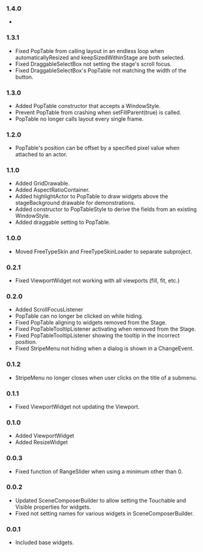 ### 1.4.0
* 

### 1.3.1
* Fixed PopTable from calling layout in an endless loop when automaticallyResized and keepSizedWithinStage are both selected.
* Fixed DraggableSelectBox not setting the stage's scroll focus. 
* Fixed DraggableSelectBox's PopTable not matching the width of the button.

### 1.3.0
* Added PopTable constructor that accepts a WindowStyle.
* Prevent PopTable from crashing when setFillParent(true) is called.
* PopTable no longer calls layout every single frame.

### 1.2.0
* PopTable's position can be offset by a specified pixel value when attached to an actor.

### 1.1.0
* Added GridDrawable.
* Added AspectRatioContainer.
* Added highlightActor to PopTable to draw widgets above the stageBackground drawable for demonstrations.
* Added constructor to PopTableStyle to derive the fields from an existing WindowStyle.
* Added draggable setting to PopTable.

### 1.0.0
* Moved FreeTypeSkin and FreeTypeSkinLoader to separate subproject.

### 0.2.1
* Fixed ViewportWidget not working with all viewports (fill, fit, etc.)

### 0.2.0
* Added ScrollFocusListener
* PopTable can no longer be clicked on while hiding.
* Fixed PopTable aligning to widgets removed from the Stage.
* Fixed PopTableTooltipListener activating when removed from the Stage.
* Fixed PopTableTooltipListener showing the tooltip in the incorrect position.
* Fixed StripeMenu not hiding when a dialog is shown in a ChangeEvent.

### 0.1.2
* StripeMenu no longer closes when user clicks on the title of a submenu.

### 0.1.1
* Fixed ViewportWidget not updating the Viewport.

### 0.1.0
* Added ViewportWidget
* Added ResizeWidget

### 0.0.3
* Fixed function of RangeSlider when using a minimum other than 0. 

### 0.0.2
* Updated SceneComposerBuilder to allow setting the Touchable and Visible properties for widgets.
* Fixed not setting names for various widgets in SceneComposerBuilder.

### 0.0.1
* Included base widgets.